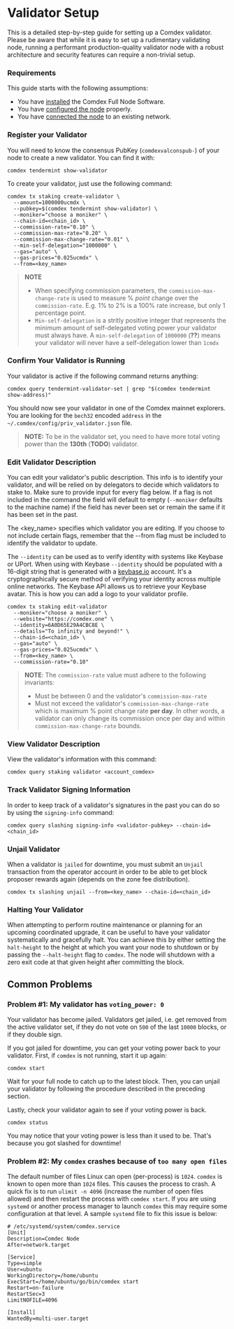 # Validator Setup

This is a detailed step-by-step guide for setting up a Comdex validator. Please be aware that while it is easy to set up a rudimentary validating node, running a performant production-quality validator node with a robust architecture and security features can require a non-trivial setup.

### Requirements

This guide starts with the following assumptions:

- You have [installed](https://docs.comdex.one/Node_installation/) the Comdex Full Node Software.
- You have [configured the node](https://docs.comdex.one/Node_config/) properly.
- You have [connected the node](https://docs.comdex.one/Node_join_testnet/) to an existing network.

### Register your Validator

You will need to know the consensus PubKey (`comdexvalconspub-`) of your node to create a new validator. You can find it with:

```
comdex tendermint show-validator
```

To create your validator, just use the following command:

```
comdex tx staking create-validator \
  --amount=1000000ucmdx \
  --pubkey=$(comdex tendermint show-validator) \
  --moniker="choose a moniker" \
  --chain-id=<chain_id> \
  --commission-rate="0.10" \
  --commission-max-rate="0.20" \
  --commission-max-change-rate="0.01" \
  --min-self-delegation="1000000" \
  --gas="auto" \
  --gas-prices="0.025ucmdx" \
  --from=<key_name>
```

> **NOTE**
>
> * When specifying commission parameters, the `commission-max-change-rate` is used to measure % *point* change over the `commission-rate`. E.g. 1% to 2% is a 100% rate increase, but only 1 percentage point.
> * `Min-self-delegation` is a stritly positive integer that represents the minimum amount of self-delegated voting power your validator must always have. A `min-self-delegation` of `1000000` (**??**) means your validator will never have a self-delegation lower than `1cmdx`

### Confirm Your Validator is Running

Your validator is active if the following command returns anything:

```
comdex query tendermint-validator-set | grep "$(comdex tendermint show-address)" 
```

You should now see your validator in one of the Comdex mainnet explorers. You are looking for the `bech32` encoded `address` in the `~/.comdex/config/priv_validator.json` file.

> **NOTE:**  To be in the validator set, you need to have more total voting power than the **130th** (**TODO**) validator.

### Edit Validator Description

You can edit your validator's public description. This info is to identify your validator, and will be relied on by delegators to decide which validators to stake to. Make sure to provide input for every flag below. If a flag is not included in the command the field will default to empty (`--moniker` defaults to the machine name) if the field has never been set or remain the same if it has been set in the past.

The <key_name> specifies which validator you are editing. If you choose to not include certain flags, remember that the --from flag must be included to identify the validator to update.

The `--identity` can be used as to verify identity with systems like Keybase or UPort. When using with Keybase `--identity` should be populated with a 16-digit string that is generated with a [keybase.io](https://keybase.io/) account. It's a cryptographically secure method of verifying your identity across multiple online networks. The Keybase API allows us to retrieve your Keybase avatar. This is how you can add a logo to your validator profile.

```
comdex tx staking edit-validator
  --moniker="choose a moniker" \
  --website="https://comdex.one" \
  --identity=6A0D65E29A4CBC8E \
  --details="To infinity and beyond!" \
  --chain-id=<chain_id> \
  --gas="auto" \
  --gas-prices="0.025ucmdx" \
  --from=<key_name> \
  --commission-rate="0.10"
```

> **NOTE**: The `commission-rate` value must adhere to the following invariants:
>
> - Must be between 0 and the validator's `commission-max-rate`
> - Must not exceed the validator's `commission-max-change-rate` which is maximum % point change rate **per day**. In other words, a validator can only change its commission once per day and within `commission-max-change-rate` bounds.

### View Validator Description

View the validator's information with this command:

```
comdex query staking validator <account_comdex>
```

### Track Validator Signing Information

In order to keep track of a validator's signatures in the past you can do so by using the `signing-info` command:

```
comdex query slashing signing-info <validator-pubkey> --chain-id=<chain_id>
```

### Unjail Validator

When a validator is `jailed` for downtime, you must submit an `Unjail` transaction from the operator account in order to be able to get block proposer rewards again (depends on the zone fee distribution).

```
comdex tx slashing unjail --from=<key_name> --chain-id=<chain_id>
```

### Halting Your Validator

When attempting to perform routine maintenance or planning for an upcoming coordinated upgrade, it can be useful to have your validator systematically and gracefully halt. You can achieve this by either setting the `halt-height` to the height at which you want your node to shutdown or by passing the `--halt-height` flag to `comdex`. The node will shutdown with a zero exit code at that given height after committing the block.

## Common Problems

### Problem #1: My validator has `voting_power: 0`

Your validator has become jailed. Validators get jailed, i.e. get removed from the active validator set, if they do not vote on `500` of the last `10000` blocks, or if they double sign.

If you got jailed for downtime, you can get your voting power back to your validator. First, if `comdex` is not running, start it up again:

```
comdex start
```

Wait for your full node to catch up to the latest block. Then, you can unjail your validator by following the procedure described in the preceding section.

Lastly, check your validator again to see if your voting power is back.

```
comdex status 
```

You may notice that your voting power is less than it used to be. That's because you got slashed for downtime!

### Problem #2: My `comdex` crashes because of `too many open files`

The default number of files Linux can open (per-process) is `1024`. `comdex` is known to open more than `1024` files. This causes the process to crash. A quick fix is to run `ulimit -n 4096` (increase the number of open files allowed) and then restart the process with `comdex start`. If you are using `systemd` or another process manager to launch `comdex` this may require some configuration at that level. A sample `systemd` file to fix this issue is below:

```
# /etc/systemd/system/comdex.service
[Unit]
Description=Comdec Node
After=network.target

[Service]
Type=simple
User=ubuntu
WorkingDirectory=/home/ubuntu
ExecStart=/home/ubuntu/go/bin/comdex start
Restart=on-failure
RestartSec=3
LimitNOFILE=4096

[Install]
WantedBy=multi-user.target
```

